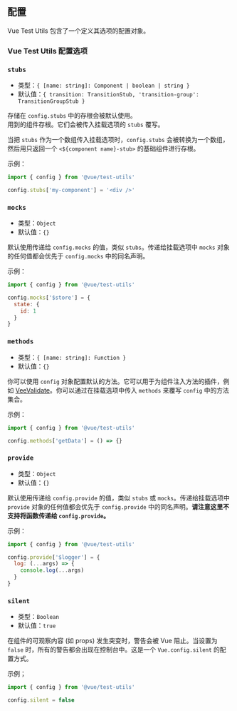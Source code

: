 ## 配置

Vue Test Utils 包含了一个定义其选项的配置对象。

### Vue Test Utils 配置选项

### `stubs`

- 类型：`{ [name: string]: Component | boolean | string }`
- 默认值：`{ transition: TransitionStub, 'transition-group': TransitionGroupStub }`

存储在 `config.stubs` 中的存根会被默认使用。  
用到的组件存根。它们会被传入挂载选项的 `stubs` 覆写。

当把 `stubs` 作为一个数组传入挂载选项时，`config.stubs` 会被转换为一个数组，然后用只返回一个 `<${component name}-stub>` 的基础组件进行存根。

示例：

```js
import { config } from '@vue/test-utils'

config.stubs['my-component'] = '<div />'
```

### `mocks`

- 类型：`Object`
- 默认值：`{}`

默认使用传递给 `config.mocks` 的值，类似 `stubs`。传递给挂载选项中 `mocks` 对象的任何值都会优先于 `config.mocks` 中的同名声明。

示例：

```js
import { config } from '@vue/test-utils'

config.mocks['$store'] = {
  state: {
    id: 1
  }
}
```

### `methods`

- 类型：`{ [name: string]: Function }`
- 默认值：`{}`

你可以使用 `config` 对象配置默认的方法。它可以用于为组件注入方法的插件，例如 [VeeValidate](https://vee-validate.logaretm.com/)。你可以通过在挂载选项中传入 `methods` 来覆写 `config` 中的方法集合。

示例：

```js
import { config } from '@vue/test-utils'

config.methods['getData'] = () => {}
```

### `provide`

- 类型：`Object`
- 默认值：`{}`

默认使用传递给 `config.provide` 的值，类似 `stubs` 或 `mocks`。传递给挂载选项中 `provide` 对象的任何值都会优先于 `config.provide` 中的同名声明。**请注意这里不支持将函数传递给 `config.provide`。**

示例：

```js
import { config } from '@vue/test-utils'

config.provide['$logger'] = {
  log: (...args) => {
    console.log(...args)
  }
}
```

### `silent`

- 类型：`Boolean`
- 默认值：`true`

在组件的可观察内容 (如 props) 发生突变时，警告会被 Vue 阻止。当设置为 `false` 时，所有的警告都会出现在控制台中。这是一个 `Vue.config.silent` 的配置方式。

示例；

```js
import { config } from '@vue/test-utils'

config.silent = false
```

